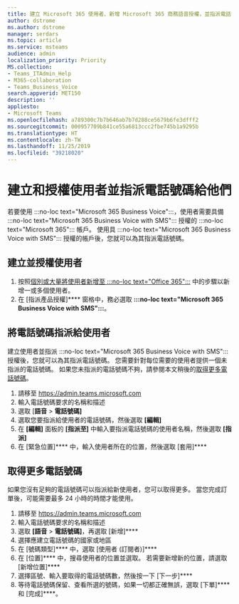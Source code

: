 ```yaml
---
title: 建立 Microsoft 365 使用者、新增 Microsoft 365 商務語音授權，並指派電話號碼
author: dstrome
ms.author: dstrome
manager: serdars
ms.topic: article
ms.service: msteams
audience: admin
localization_priority: Priority
MS.collection:
- Teams_ITAdmin_Help
- M365-collaboration
- Teams_Business_Voice
search.appverid: MET150
description: ''
appliesto:
- Microsoft Teams
ms.openlocfilehash: a789300c7b7b646ab7b7d288ce5679b6fe3dfff2
ms.sourcegitcommit: 000957709b841ce55a6813ccc2fbe745b1a9295b
ms.translationtype: HT
ms.contentlocale: zh-TW
ms.lasthandoff: 11/25/2019
ms.locfileid: "39218020"
---
```

# <a name="create-and-license-users-and-assign-phone-numbers-to-them"></a>建立和授權使用者並指派電話號碼給他們

若要使用 :::no-loc text="Microsoft 365 Business Voice":::，使用者需要具備 :::no-loc text="Microsoft 365 Business Voice with SMS"::: 授權的 :::no-loc text="Microsoft 365"::: 帳戶。 使用具 :::no-loc text="Microsoft 365 Business Voice with SMS"::: 授權的帳戶後，您就可以為其指派電話號碼。

## <a name="create-and-license-users"></a>建立並授權使用者

1. 按照[個別或大量將使用者新增至 :::no-loc text="Office 365":::](https://docs.microsoft.com/office365/admin/add-users/add-users) 中的步驟以新增一或多個使用者。
2. 在 [指派產品授權]**** 窗格中，務必選取 **:::no-loc text="Microsoft 365 Business Voice with SMS":::**。

## <a name="assign-phone-numbers-to-users"></a>將電話號碼指派給使用者

建立使用者並指派 :::no-loc text="Microsoft 365 Business Voice with SMS"::: 授權後，您就可以為其指派電話號碼。 您需要針對每位需要的使用者提供一個未指派的電話號碼。 如果您未指派的電話號碼不夠，請參閱本文稍後的[取得更多電話號碼](#get-more-phone-numbers)。

1. 請移至 https://admin.teams.microsoft.com
2. 輸入電話號碼要求的名稱和描述
3. 選取 [**語音** > **電話號碼]**
4. 選取您要指派給使用者的電話號碼，然後選取 **[編輯]**
5. 在 **[編輯]** 面板的 **[指派至]** 中輸入要指派電話號碼的使用者名稱，然後選取 **[指派]**
6. 在 [緊急位置]**** 中，輸入使用者所在的位置，然後選取 [套用]****


## <a name="get-more-phone-numbers"></a>取得更多電話號碼

如果您沒有足夠的電話號碼可以指派給新使用者，您可以取得更多。 當您完成訂單後，可能需要最多 24 小時的時間才能使用。

1. 請移至 https://admin.teams.microsoft.com
2. 輸入電話號碼要求的名稱和描述
3. 選取 **[語音** > **電話號碼]**，再選取 [新增]****
4. 選擇應建立電話號碼的國家或地區
5. 在 [號碼類型]**** 中，選取 [使用者 (訂閱者)]****
6. 在 [位置]**** 中，搜尋使用者的位置並選取。 若需要新增新的位置，請選取 [新增位置]****
7. 選擇區號、輸入要取得的電話號碼數，然後按一下 [下一步]****
8. 等待電話號碼保留、查看所選的號碼，如果一切都正確無誤，選取 [下單]**** 和 [完成]****。

